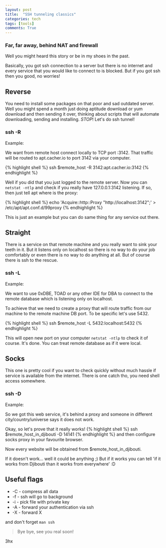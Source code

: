 ```yaml
---
layout: post
title:  "SSH tunneling classics"
categories: tech
tags: [tools]
comments: True
---
```

### Far, far away, behind NAT and firewall

Well you might heard this story or be in my shoes in the past.

Basically, you got ssh connection to a server but there is no internet and every service that you would like to connect
to is blocked. But if you got ssh then you good, no worries!

<!-- readmore -->
## Reverse

You need to install some packages on that poor and sad outdated server.
Well you might spend a month just doing aptitude download or yum download and then sending it over,
thinking about scripts that will automate downloading, sending and installing.
_STOP_! Let's do ssh tunnel!

### ssh -R

Example:

We want from remote host connect locally to TCP port :3142.
That traffic will be routed to apt.cacher.io to port 3142 via your computer.

{% highlight shell %}
ssh $remote_host -R 3142:apt.cacher.io:3142
{% endhighlight %}

Well if you did that you just logged to the remote server.
Now you can `netstat -ntlp` and check if you really have 127.0.0.1:3142 listening.
If so, then just tell apt where is the proxy:

{% highlight shell %}
echo 'Acquire::http::Proxy "http://localhost:3142";' > /etc/apt/apt.conf.d/99proxy
{% endhighlight %}

This is just an example but you can do same thing for any service out there.

## Straight

There is a service on that remote machine and you really want to sink your teeth in it.
But it listens only on localhost so there is no way to do your job comfortably or even there is no way to do anything at all.
But of course there is ssh to the rescue.

### ssh -L

Example:

We want to use 0xDBE, TOAD or any other IDE for DBA to connect to the remote database which is listening only on
localhost.

To achieve that we need to create a proxy that will route traffic from our machine to the remote machine DB port.
To be specific let's use 5432.

{% highlight shell %}
ssh $remote_host -L 5432:localhost:5432
{% endhighlight %}

This will open new port on your computer `netstat -ntlp` to check it of course. It's done.
You can treat remote database as if it were local.

## Socks

This one is pretty cool if you want to check quickly without much hassle if service is available from the internet.
There is one catch tho, you need shell access somewhere.

### ssh -D

Example:

So we got this web service, it's behind a proxy and someone in different city/country/universe says it does not work.

Okay, so let's prove that it really works!
{% highlight shell %}
ssh $remote_host_in_djibouti -D 14141
{% endhighlight %}
and then configure socks proxy in your favourite browser.

Now every website will be obtained from $remote_host_in_djibouti.

If it doesn't work... well it could be anything ;)
But if it works you can tell 'if it works from Djibouti than it works from everywhere' :D

## Useful flags

* -C - compress all data
* -f - ssh will go to background
* -i - pick file with private key
* -A - forward your authentication via ssh
* -X - forward X

and don't forget `man ssh`


> Bye bye, see you real soon!

3hx
